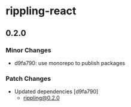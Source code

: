 # rippling-react

## 0.2.0

### Minor Changes

- d9fa790: use monorepo to publish packages

### Patch Changes

- Updated dependencies [d9fa790]
  - rippling@0.2.0
